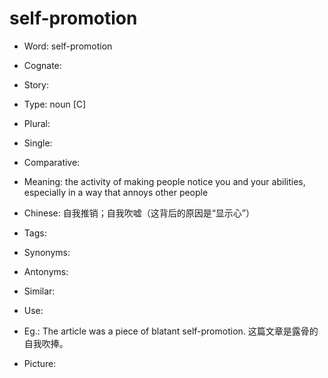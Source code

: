 # self-promotion

- Word: self-promotion
- Cognate: 
- Story: 

- Type: noun [C]
- Plural: 
- Single: 
- Comparative: 
- Meaning: the activity of making people notice you and your abilities, especially in a way that annoys other people
- Chinese: 自我推销；自我吹嘘（这背后的原因是“显示心”）
- Tags: 
- Synonyms: 
- Antonyms: 
- Similar: 
- Use: 
- Eg.: The article was a piece of blatant self-promotion. 这篇文章是露骨的自我吹捧。
- Picture: 

